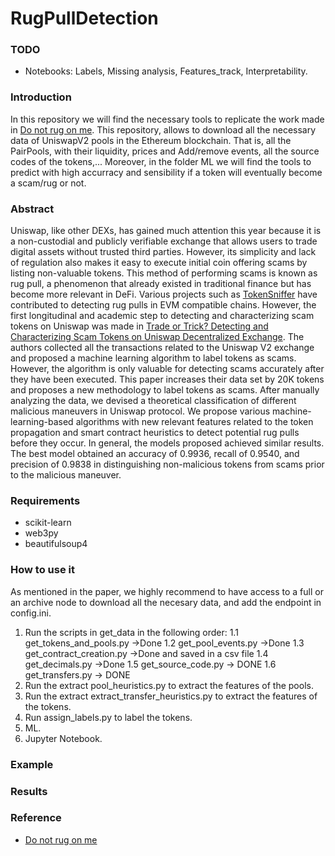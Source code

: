 # RugPullDetection


### TODO
- Notebooks: Labels, Missing analysis, Features_track, Interpretability.

### Introduction

In this repository we will find the necessary tools to replicate the work made in [Do not rug on me](https://arxiv.org/abs/2201.07220). This repository, allows to download all the necessary data of UniswapV2 pools in the Ethereum blockchain. That is, all the PairPools, with their liquidity, prices and Add/remove events, all the source codes of the tokens,...
Moreover, in the folder ML we will find the tools to predict with high accurracy and sensibility if a token will eventually become a scam/rug or not.

### Abstract

Uniswap, like other DEXs, has gained much attention this year because it is a non-custodial and publicly verifiable exchange that allows users to trade digital assets without trusted third parties. However, its simplicity and lack of regulation also makes it easy to execute initial coin offering scams by listing non-valuable tokens. This method of performing scams is known as rug pull, a phenomenon that already existed in traditional finance but has become more relevant in DeFi. Various projects such as [TokenSniffer](https://tokensniffer.com/) have contributed to detecting rug pulls in EVM compatible chains. However, the first longitudinal and academic step to detecting and characterizing scam tokens on Uniswap was made in [Trade or Trick? Detecting and Characterizing Scam Tokens on Uniswap Decentralized Exchange](https://arxiv.org/pdf/2109.00229.pdf). The authors collected all the transactions related to the Uniswap V2 exchange and proposed a machine learning algorithm to label tokens as scams. However, the algorithm is only valuable for detecting scams accurately after they have been executed. This paper increases their data set by 20K tokens and proposes a new methodology to label tokens as scams. After manually analyzing the data, we devised a theoretical classification of different malicious maneuvers in Uniswap protocol. We propose various machine-learning-based algorithms with new relevant features related to the token propagation and smart contract heuristics to detect potential rug pulls before they occur. In general, the models proposed achieved similar results. The best model obtained an accuracy of 0.9936, recall of 0.9540, and precision of 0.9838 in distinguishing  non-malicious tokens from scams prior to the malicious maneuver.

### Requirements

- scikit-learn
- web3py
- beautifulsoup4

### How to use it

As mentioned in the paper, we highly recommend to have access to a full or an archive node to download all the necesary data, and add the endpoint in config.ini.

1. Run the scripts in get_data in the following order:
  1.1 get_tokens_and_pools.py ->Done
  1.2 get_pool_events.py ->Done
  1.3 get_contract_creation.py ->Done and saved in a csv file
  1.4 get_decimals.py ->Done
  1.5 get_source_code.py -> DONE
  1.6 get_transfers.py -> DONE
3. Run the extract pool_heuristics.py to extract the features of the pools.
4. Run the extract extract_transfer_heuristics.py to extract the features of the tokens.
5. Run assign_labels.py to label the tokens.
6. ML.
7. Jupyter Notebook.


### Example


### Results


### Reference

- [Do not rug on me](https://arxiv.org/abs/2201.07220)



